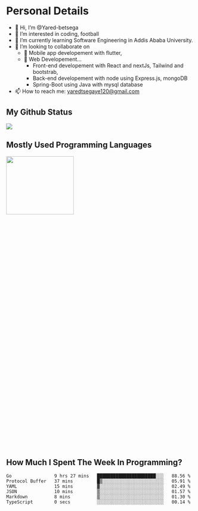 <h1>Personal Details</h1>

- 👋 Hi, I’m @Yared-betsega
- 👀 I’m interested in coding, football
- 🌱 I’m currently learning Software Engineering in Addis Ababa University.
- 💞️ I’m looking to collaborate on
  - 💞️ Mobile app developement with flutter, 
  - 💞️ Web Developement...
    - Front-end developement with React and nextJs, Tailwind and bootstrab, 
    - Back-end developement with node using Express.js, mongoDB
    - Spring-Boot using Java with mysql database
- 📫 How to reach me: yaredtsegaye120@gmail.com

<h2>My Github Status</h2>
<img src = "https://github-readme-stats.vercel.app/api?username=Yared-betsega&&show_icons=true&title_color=ffffff&icon_color=bb2acf&text_color=daf7dc&bg_color=151515"/>

<h2>Mostly Used Programming Languages</h2>
<img  src="https://wakatime.com/share/@yared/2ea83f02-29da-45b1-ac83-e77e61ce9fc0.svg" width = "60%" height = "20%"/>



<h2>How Much I Spent The Week In Programming?</h2>
<!--START_SECTION:waka-->

```text
Go                9 hrs 27 mins   ██████████████████████░░░   88.56 %
Protocol Buffer   37 mins         █▒░░░░░░░░░░░░░░░░░░░░░░░   05.91 %
YAML              15 mins         ▓░░░░░░░░░░░░░░░░░░░░░░░░   02.49 %
JSON              10 mins         ▒░░░░░░░░░░░░░░░░░░░░░░░░   01.57 %
Markdown          8 mins          ▒░░░░░░░░░░░░░░░░░░░░░░░░   01.30 %
TypeScript        0 secs          ░░░░░░░░░░░░░░░░░░░░░░░░░   00.14 %
```

<!--END_SECTION:waka-->

